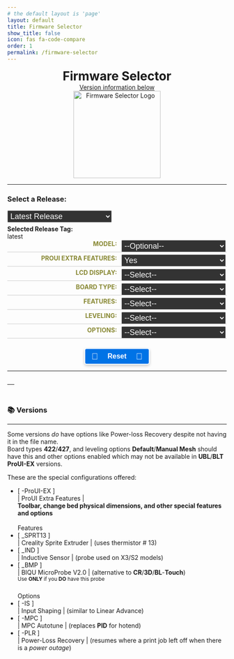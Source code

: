 ```yaml
---
# the default layout is 'page'
layout: default
title: Firmware Selector
show_title: false
icon: fas fa-code-compare
order: 1
permalink: /firmware-selector
---
```


<html lang="en">
<head>
    <style>
        .form-row {
            display: flex;
            justify-content: space-between;
            margin-bottom: 5px;
            border-bottom: 1px solid #ccc;
            padding-bottom: 10px;
        }
        .label-container {
            flex: 0 0 50%;
            text-align: right;
            font-weight: bold;
            color: #883;
            text-transform: uppercase;
        }
        label {
            display: block;
        }
        .select-container {
            flex: 1;
            padding-left: 2%;
        }
        select {
            position: absolute;
            width: 25%;
            padding: 2px;
            border: 1px solid #ccc;
            border-radius: 2px;
            background-color: #333;
            font-size: 18px;
            color: #f9f9f9;
        }
        .candidates-row {
            padding-left: 1%;
            flex: 0 0 auto;
            display: list-item;
            border: 2px solid #333;
            width: 110%;
        }
        .candidates-container {
            display: flex; justify-content: center; align-items: center;
        }
        .button-container {
            display: flex;
            justify-content: center;
        }
        .button {
            position: relative;
            display: inline-block;
            align-items: center;
            justify-content: center;
            width: 150px;
            padding: 8px 16px;
            background-color: #0073e6;
            color: #fff;
            cursor: pointer;
            font-size: 16px;
            font-weight: bold;
            border-radius: 5px;
            border-color: #fff;
            border: 2px solid;
            box-shadow: 0 3px 6px rgba(0, 0, 0, 0.2);
            transition: background-color 0.3s ease, color 0.3s ease, box-shadow 0.3s ease, border-color 0.3s ease;
        }
        .button:hover {
            background-color: #218838;
            border-color: #0073e6;
            color: #fff;
            box-shadow: 0 6px 12px rgba(0, 0, 0, 0.3);
            transition: background-color 0.3s ease, color 0.3s ease, box-shadow 0.3s ease, border-color 0.3s ease;
        }
        .button:active {
            background-color: #1e7e34;
            border-color: #fff566;
            color: #c0c0c0;
            box-shadow: 0 2px 4px rgba(0, 0, 0, 0.2);
            animation: pulse-animation 0.1s both;
            animation-play-state: paused;
            transition: background-color 0.3s ease, color 0.3s ease, box-shadow 0.3s ease, border-color 0.3s ease;
        }
        @keyframes pulse-animation {
            0% {
                transform: scale(1);
                box-shadow: 0 3px 6px rgba(0, 0, 0, 0.2);
            }
            100% {
                transform: scale(0.93);
                box-shadow: 0 2px 4px rgba(0, 0, 0, 0.2);
            }
        }
        .button .icon {
            position: absolute;
            left: 10%;
            top: 50%;
            transform: translateY(-50%);
            font-size: 20px;
        }
        .button .icon2 {
            position: absolute;
            right: 10%;
            top: 50%;
            transform: translateY(-50%);
            font-size: 20px;
        }
        .button .label {
            flex-grow: 1;
            text-align: center;
        }
        .downloadcontainer {
            display: flex;
            justify-content: space-between;
            align-items: center;
        }
        .center {
          display: block;
          text-align: center;
          margin: 0 auto;
        }
    </style>
    <h1 class="center"><i class="fas fa-code-compare"></i> Firmware Selector</h1>
    <p class="center" style=""><a href="#versions">Version information below</a></p>
    <img alt="Firmware Selector Logo" src="https://classicrocker883.github.io/assets/img/firmware-selector.png" width="200" height="200" class="center">
    <hr>
</head>
<body>
    <label for="month-select"><h3><i class="icon fas fa-list-check"></i> Select a Release:</h3></label>
    <select id="month-select">
        <option value="latest" title="The most recent release version">Latest Release</option>
        <option>Loading...</option>
    </select>
    <div id="releases-container" style="display: none;">
        <label>Select a Release:</label>
        <p>Older Releases may not be fully compatible with the Selector</p>
        <div id="release-list">Select a month to load releases</div>
    </div>
    <br>
    <div>
    <br>
        <strong>Selected Release Tag:</strong>
        <div id="selected-release-tag">latest</div>
        <div id="total-downloads"></div>
    </div>
    <div class="form-row">
        <div class="label-container">
            <label for="model"><i class="icon fas fa-cubes"></i> Model:</label>
        </div>
        <div class="select-container">
            <select id="model" onchange="updateModelSelections()">
                <option value="" title="No specific model">--Optional--</option>
                <option value="Aquila" title="Aquila OG/X2">Aquila</option>
                <option value="Aquila X3" title="Aquila X3">Aquila X3</option>
                <option value="HC32" title="H32">HC32</option>
                <option value="Ender" title="Ender-3V2/S1">Ender-3V2/S1</option>
            </select>
        </div>
    </div>
    <div class="form-row">
        <div class="label-container">
            <label for="proUIExtraFeatures"><i class="icon fas fa-shield-halved"></i> ProUI Extra Features:</label>
        </div>
        <div class="select-container">
            <select id="proUIExtraFeatures" onchange="updateCandidates()">
                <option value="-ProUI" title="ProUI-EX">Yes</option>
                <option value="" title="No ProUI Extra Features">No</option>
            </select>
        </div>
    </div>
    <div class="form-row">
        <div class="label-container">
            <label for="screen"><i class="icon fas fa-mobile-screen-button"></i> LCD Display:</label>
        </div>
        <div class="select-container">
            <select id="screen" onchange="updateCandidates()">
                <option value="" title="No specific display selected">--Select--</option>
                <option value="DWIN">DWIN</option>
                <option value="TJC-" title="TJC-">TJC</option>
                <option value="C2-" title="'C2-' (Monochrome LCD Display)">12864</option>
            </select>
        </div>
    </div>
    <div class="form-row">
        <div class="label-container">
            <label for="type"><i class="icon fas fa-microchip"></i> Board Type:</label>
        </div>
        <div class="select-container">
            <select id="type" onchange="updateCandidates()">
                <option value="" title="No specific board type">--Select--</option>
                <option value="_GD32" title="_GD32">GD32</option>
                <option value="_N32" title="_N32">N32</option>
                <option value="HC32" title="HC32">HC32</option>
                <option value="_427" title="_427">427</option>
                <option value="_422" title="_422">422</option>
                <option value="_SKR-Mini-E3-" title="_SKR-Mini-E3-">SKR</option>
            </select>
        </div>
    </div>
    <div class="form-row">
        <div class="label-container">
            <label for="features"><i class="icon fas fa-bars"></i> Features:</label>
        </div>
        <div class="select-container">
            <select id="features" onchange="updateCandidates()">
                <option value="" title="No specific features">--Select--</option>
                <option value="">CR/3D/BL-Touch</option>
                <option value="_BMP" title="_BMP">BIQU MicroProbe V2</option>
                <option value="_IND" title="_IND">Induction Probe</option>
                <option value="_SPRT13" title="_SPRT13">Creality Sprite</option>
            </select>
        </div>
    </div>
    <div id="secondaryFeaturesDiv" style="display: none;">
        <div class="form-row">
            <div class="label-container">
                <label for="secondaryFeatures"><i class="icon fas fa-bars-staggered"></i> Secondary Features:</label>
            </div>
            <div class="select-container">
                <select id="secondaryFeatures" onchange="updateCandidates()">
                    <option value="" title="No specific secondary features">--Select--</option>
                    <option value="_BMP" title="_BMP">BIQU MicroProbe V2</option>
                    <option value="_SPRT13" title="_SPRT13">Creality Sprite</option>
                </select>
            </div>
        </div>
    </div>
    <div class="form-row">
        <div class="label-container">
            <label for="leveling"><i class="icon fas fa-layer-group"></i> Leveling:</label>
        </div>
        <div class="select-container">
            <select id="leveling" onchange="updateCandidates()">
                <option value="" title="No specific leveling method">--Select--</option>
                <option value="_UBL" title="_UBL">Unified Bed Leveling</option>
                <option value="_BLT" title="_BLT">Bilinear Bed Leveling</option>
                <option value="_MM" title="_MM">Manual Mesh</option>
                <option value="_Default" title="_Default">Default</option>
            </select>
        </div>
    </div>
    <div class="form-row">
        <div class="label-container">
            <label for="options"><i class="icon fas fa-gears"></i> Options:</label>
        </div>
        <div class="select-container">
            <select id="options" onchange="updateCandidates()">
                <option value="" title="No specific options">--Select--</option>
                <option value="-MPC" title="-MPC">MPC</option>
                <option value="-IS" title="-IS">Input Shaping</option>
                <option value="-PLR" title="-PLR">Power-loss Recovery</option>
            </select>
        </div>
    </div>
    <div id="secondaryOptionsDiv" style="display: none;">
        <div class="form-row">
            <div class="label-container">
                <label for="secondaryOptions"><i class="icon fas fa-gear"></i> Secondary Options:</label>
            </div>
            <div class="select-container">
                <select id="secondaryOptions" onchange="updateCandidates()">
                    <option value="" title="No specific secondary options">--Select--</option>
                    <option value="-MPC" title="-MPC">MPC</option>
                    <option value="-IS" title="-IS">Input Shaping</option>
                </select>
            </div>
        </div>
    </div>
    <br>
    <div class="button-container">
        <button class="button" id="resetButton">
            <span class="icon">🔄</span>
            <span class="label">Reset</span>
            <span class="icon2">🔄</span>
        </button>
    </div>
    <hr>
    <div class="candidates-container">
        <table id="versionsTable">
            <thead>
                <tr>
                    <th id="candidates"></th>
                </tr>
            </thead>
        </table>
    </div>
    <h3 id="versions">📚 Versions</h3>
    <hr>
    <p>Some versions <i>do</i> have options like Power-loss Recovery despite not having it in the file name.<br>
        Board types <b>422</b>/<b>427</b>, and leveling options <b>Default</b>/<b>Manual Mesh</b> should have this
        and other options enabled which may not be available in <b>UBL</b>/<b>BLT</b> <b>ProUI-EX</b> versions.</p>
    <p>These are the special configurations offered:</p>
    <ul>
        <li>[ -ProUI-EX ]<br>
            | ProUI Extra Features |
            <br><b>Toolbar, change bed physical dimensions, and other special features and options</b>
        </li>
        <br>
        <dt>Features</dt>
        <li>[ _SPRT13 ]<br>
            | Creality Sprite Extruder | (uses thermistor # 13)
        </li>
        <li>[ _IND ]<br>
            | Inductive Sensor | (probe used on X3/S2 models)
        </li>
        <li>[ _BMP ]<br>
            | BIQU MicroProbe V2.0 | (alternative to <b>CR</b>/<b>3D</b>/<b>BL</b>-<b>Touch</b>)
            <br><sup>Use <b>ONLY</b> if you <b>DO</b> have this probe</sup>
        </li>
        <br>
        <dt>Options</dt>
        <li>[ -IS ]<br>
            | Input Shaping | (similar to Linear Advance)
        </li>
        <li>[ -MPC ]<br>
            | MPC Autotune | (replaces <b>PID</b> for hotend)
        </li>
        <li>[ -PLR ]<br>
            | Power-Loss Recovery | (resumes where a print job left off when there is a <i>power outage</i>)
        </li>
    </ul>
    <script>
        document.addEventListener('DOMContentLoaded', () => {
            const selectMonth = document.getElementById('month-select');
            const releaseContainer = document.getElementById('releases-container');
            const releaseList = document.getElementById('release-list');
            const selectedReleaseTagDiv = document.getElementById('selected-release-tag');
            const resetButton = document.getElementById('resetButton');
            const totalDownloads = document.getElementById('total-downloads');
            let releaseTag = 'latest';
            const repoUrl = 'https://api.github.com/repos/classicrocker883/MRiscoCProUI/releases';
            async function fetchAllReleases(url, page = 1, releases = []) {
                try {
                    const response = await fetch(`${url}?page=${page}&per_page=100`);
                    const data = await response.json();
                    if (data.length === 0) {
                        return releases;
                    }
                    return fetchAllReleases(url, page + 1, releases.concat(data));
                } catch (error) {
                    console.error('Error fetching releases:', error);
                    return [];
                }
            }
            function formatMonthYear(date) {
                return new Date(date).toLocaleDateString('en-US', { year: 'numeric', month: 'short' });
            }
            function getReleaseMonths(releases) {
                const months = new Set();
                releases.forEach(release => months.add(formatMonthYear(release.published_at)));
                return Array.from(months).sort((a, b) => new Date(b) - new Date(a));
            }
            function extractTagName(url) {
                return url.split('/').pop();
            }
            function splitTag(tag) {
                const regex = /^(\d+\.\d+\.\d+[a-z]*)(?:-(-?\d+))?(?:-(HC32|ender3))?(?:-(-?\d+))?$/;
                const match = tag.match(regex);
                return {
                    version: match ? match[1] : '',
                    month: match ? match[2] : '',
                    model: match ? match[3] : '',
                    revision: match ? match[4] : ''
                };
            }
            function createCheckbox(release) {
                const label = document.createElement('label');
                const checkbox = document.createElement('input');
                checkbox.type = 'checkbox';
                checkbox.value = release.html_url;
                checkbox.name = 'release';
                checkbox.addEventListener('change', (event) => {
                    if (event.target.checked) {
                        releaseTag = `tags/${extractTagName(event.target.value)}`;
                        document.querySelectorAll('input[name="release"]').forEach(otherCheckbox => {
                            if (otherCheckbox !== event.target) otherCheckbox.checked = false;
                        });
                    } else {
                        releaseTag = 'latest';
                    }
                    updateSelectedReleaseTag();
                    updateCandidates();
                });
                label.append(checkbox, release.name);
                releaseList.appendChild(label);
            }
            function updateSelectedReleaseTag() {
                let releaseTagName = releaseTag.replace("tags/", "");
                selectedReleaseTagDiv.textContent = releaseTagName || 'latest';
                totalDownloads.innerHTML = `<label><img alt='GitHub Downloads (all assets)' src='https://img.shields.io/github/downloads/classicrocker883/MRiscoCProUI/${releaseTagName}/total'> - Total</label>`
            }
            function fetchReleasesByMonth(month, releases) {
                const filteredReleases = releases.filter(release => formatMonthYear(release.published_at) === month);
                releaseList.innerHTML = '';
                if (filteredReleases.length > 0) {
                    filteredReleases.forEach(createCheckbox);
                    releaseContainer.style.display = 'block';
                } else {
                    releaseList.textContent = 'No releases found';
                    releaseContainer.style.display = 'none';
                }
            }
            function populateMonthOptions(releaseMonths) {
                selectMonth.innerHTML = '<option value="latest">Latest Release</option>';
                releaseMonths.forEach(month => {
                    const option = document.createElement('option');
                    option.value = month;
                    option.textContent = month;
                    selectMonth.appendChild(option);
                });
            }
            async function initializeDropdowns() {
                try {
                    const releases = await fetchAllReleases(repoUrl);
                    const releaseMonths = getReleaseMonths(releases);
                    populateMonthOptions(releaseMonths);
                    selectMonth.addEventListener('change', (event) => {
                        const selectedMonth = event.target.value;
                        if (selectedMonth === 'latest') {
                            releaseTag = 'latest';
                            updateSelectedReleaseTag();
                            updateCandidates();
                            releaseContainer.style.display = 'none';
                        } else {
                            fetchReleasesByMonth(selectedMonth, releases);
                        }
                    });
                } catch (error) {
                    console.error('Error fetching releases:', error);
                }
            }
            async function fetchReleaseData(model) {
                const releaseHTML = await fetchReleaseHTML(`https://api.github.com/repos/classicrocker883/MRiscoCProUI/releases/${releaseTag}`);
                const extractedTag = extractTagName(releaseHTML);
                const split = splitTag(extractedTag);
                if (model === "HC32") {
                    split.model = "HC32";
                } else if (model === "Ender") {
                    split.model = "ender3";
                }
                const tag = `${split.version}${split.month ? '-' + split.month : ''}${split.model ? '-' + split.model : ''}${split.revision ? '-' + split.revision : ''}`;
                const apiUrl = `https://api.github.com/repos/classicrocker883/MRiscoCProUI/releases/tags/${tag}`;
                try {
                    const response = await fetch(apiUrl);
                    const data = await response.json();
                    return data.assets || [];
                } catch (error) {
                    console.error('Error fetching release assets:', error);
                    return [];
                }
            }
            async function fetchReleaseHTML(url) {
                try {
                    const response = await fetch(url);
                    const data = await response.json();
                    return data.html_url || '';
                } catch (error) {
                    console.error('Error fetching release HTML URL:', error);
                    return '';
                }
            }
            async function updateCandidates() {
                const model = document.getElementById("model").value;
                let proUIExtraFeatures = document.getElementById("proUIExtraFeatures").value;
                const screen = document.getElementById("screen").value;
                const type = document.getElementById("type").value;
                const features = document.getElementById("features").value;
                const secondaryFeatures = document.getElementById("secondaryFeatures").value;
                const secondaryFeaturesDiv = document.getElementById("secondaryFeaturesDiv");
                const secondaryFeaturesSelect = document.getElementById("secondaryFeatures");
                const leveling = document.getElementById("leveling").value;
                const options = document.getElementById("options").value;
                const secondaryOptions = document.getElementById("secondaryOptions").value;
                const secondaryOptionsDiv = document.getElementById("secondaryOptionsDiv");
                const secondaryOptionsSelect = document.getElementById("secondaryOptions");
                secondaryFeaturesDiv.style.display = (features === "_SPRT13" || features === "_BMP") ? "block" : "none";
                secondaryOptionsDiv.style.display = (options === "-MPC" || options === "-IS") ? "block" : "none";
                secondaryFeaturesSelect.innerHTML = '<option value="" title="No specific secondary feature">--Select--</option>';
                if (features === "_SPRT13") {
                    secondaryFeaturesSelect.innerHTML += '<option value="_BMP" title="_BMP">BIQU MicroProbe V2</option>';
                    document.getElementById("leveling").value = "_UBL";
                } else if (features === "_BMP") {
                    secondaryFeaturesSelect.innerHTML += '<option value="_SPRT13" title="_SPRT13">Creality Sprite</option>';
                    document.getElementById("leveling").value = "_UBL";
                }
                secondaryFeaturesSelect.value = secondaryFeatures;
                secondaryOptionsSelect.innerHTML = '<option value="" title="No specific secondary option">--Select--</option>';
                if (options === "-IS") {
                    secondaryOptionsSelect.innerHTML += '<option value="-MPC" title="-MPC">MPC</option>';
                } else if (options === "-MPC") {
                    secondaryOptionsSelect.innerHTML += '<option value="-IS" title="-IS">Input Shaping</option>';
                }
                secondaryOptionsSelect.value = secondaryOptions;
                if (screen === "C2-" || leveling === "_Default") {
                    proUIExtraFeatures = "";
                    document.getElementById("proUIExtraFeatures").value = proUIExtraFeatures;
                }
                let linkPrefix = "";
                if (model === "HC32" || type === "HC32") {
                    linkPrefix = (screen === "C2-") ? "C2-HC32" : "HC32";
                } else if (model === "Ender") {
                    linkPrefix = (screen === "TJC-") ? "TJC-Ender" : "Ender";
                } else {
                    if (screen === "C2-") {
                        linkPrefix = "C2-Aquila";
                    } else if (screen === "TJC-") {
                        linkPrefix = "TJC-Aquila";
                    } else {
                        linkPrefix = "Aquila";
                    }
                }
                const assets = await fetchReleaseData(model);
                const candidates = assets.filter(asset => {
                    const name = asset.name;
                    if (features === "" && (name.includes("_BMP") || name.includes("_IND") || name.includes("_SPRT13"))) return false;
                    if (features === "_SPRT13" && secondaryFeatures === "" && name.includes("_BMP")) return false;
                    if (features === "_BMP" && secondaryFeatures === "" && name.includes("_SPRT13")) return false;
                    if (options === "-MPC" && secondaryOptions === "" && name.includes("-IS")) return false;
                    if (options === "-IS" && secondaryOptions === "" && name.includes("-MPC")) return false;
                    if (proUIExtraFeatures === "" && name.includes("-ProUI")) return false;
                    return (
                        name.startsWith(linkPrefix) &&
                        (!type || name.includes(type)) &&
                        (!features || name.includes(features)) &&
                        (!secondaryFeatures || name.includes(secondaryFeatures)) &&
                        (!leveling || name.includes(leveling)) &&
                        (!options || name.includes(options)) &&
                        (!secondaryOptions || name.includes(secondaryOptions)) &&
                        (!proUIExtraFeatures || name.includes(proUIExtraFeatures))
                    );
                });
                const candidatesList = document.getElementById("candidates");
                candidatesList.innerHTML = '<div class="candidates-container"><a style="font-size: 26px;"class="icon fas fa-rectangle-list"></a><strong>&nbsp;Candidates:</strong><br></div><br>';
                if (candidates.length > 0) {
                    candidates.forEach(candidate => {
                        const url = candidate.browser_download_url;
                        const filename = url.substring(url.lastIndexOf('/') + 1);
                        candidatesList.innerHTML += `<div class='candidates-row'><span class='downloadcontainer'><span style='color: brown'>${filename}</span><a style='margin-left: auto; margin-right: 2%; font-size: 20px;' href='${url}' class='fas fa-download'></a></span></div>`;
                    });
                } else {
                    candidatesList.textContent = "No candidates found.";
                }
            }
            function updateModelSelections() {
                const model = document.getElementById("model").value;
                clearSelections();
                switch (model) {
                    case "Aquila X3":
                        document.getElementById("features").value = "_IND";
                        document.getElementById("type").value = "_N32";
                        document.getElementById("leveling").value = "_UBL";
                        break;
                    case "Aquila":
                        document.getElementById("type").value = "_GD32";
                        break;
                    case "HC32":
                        document.getElementById("type").value = "HC32";
                        break;
                }
                document.getElementById("screen").selectedIndex = model ? 1 : 0;
                updateCandidates();
            }
            function clearSelections() {
                document.querySelectorAll('#proUIExtraFeatures, #screen, #type, #features, #secondaryFeatures, #leveling, #options, #secondaryOptions').forEach(selection => selection.selectedIndex = 0);
                document.getElementById("secondaryFeaturesDiv").style.display = "none";
            }
            function resetSelections() {
                document.getElementById("model").selectedIndex = 0;
                clearSelections();
                updateCandidates();
            }
            document.getElementById("features").addEventListener("change", () => {
                document.getElementById("secondaryFeatures").value = "";
            });
            document.getElementById("options").addEventListener("change", () => {
                document.getElementById("secondaryOptions").value = "";
            });
            resetButton.addEventListener('mousedown', () => resetButton.style.animationPlayState = 'running');
            resetButton.addEventListener('mouseup', () => resetButton.style.animationPlayState = 'paused');
            resetButton.addEventListener('click', resetSelections);
            document.getElementById("model").addEventListener('change', updateModelSelections);
            document.querySelectorAll('#proUIExtraFeatures, #screen, #type, #features, #secondaryFeatures, #leveling, #options, #secondaryOptions').forEach(input => input.addEventListener('change', updateCandidates));
            initializeDropdowns();
            updateCandidates();
            updateSelectedReleaseTag();
        });
    </script>
</body>
</html>